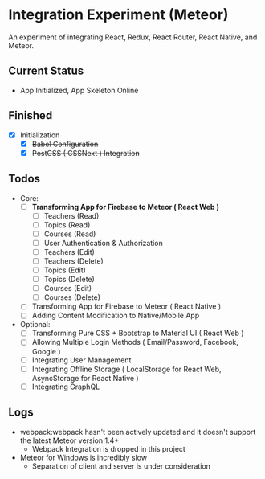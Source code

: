 # Integration Experiment (Meteor)
An experiment of integrating React, Redux, React Router, React Native, and Meteor.

## Current Status
* App Initialized, App Skeleton Online

## Finished
- [x] Initialization
    - [x] ~~Babel Configuration~~
    - [x] ~~PostCSS ( CSSNext ) Integration~~

## Todos
* Core:
    - [ ] **Transforming App for Firebase to Meteor ( React Web )**
        - [ ] Teachers (Read)
        - [ ] Topics (Read)
        - [ ] Courses (Read)
        - [ ] User Authentication & Authorization
        - [ ] Teachers (Edit)
        - [ ] Teachers (Delete)
        - [ ] Topics (Edit)
        - [ ] Topics (Delete)
        - [ ] Courses (Edit)
        - [ ] Courses (Delete)
    - [ ] Transforming App for Firebase to Meteor ( React Native )
    - [ ] Adding Content Modification to Native/Mobile App
    
* Optional: 
    - [ ] Transforming Pure CSS + Bootstrap to Material UI ( React Web )
    - [ ] Allowing Multiple Login Methods ( Email/Password, Facebook, Google )
    - [ ] Integrating User Management
    - [ ] Integrating Offline Storage ( LocalStorage for React Web, AsyncStorage for React Native )
    - [ ] Integrating GraphQL
    
## Logs
* webpack:webpack hasn't been actively updated and it doesn't support the latest Meteor version 1.4+
    - Webpack Integration is dropped in this project
* Meteor for Windows is incredibly slow
    - Separation of client and server is under consideration
